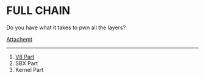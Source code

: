 # FULL CHAIN

Do you have what it takes to pwn all the layers?

[Attachemt](https://storage.googleapis.com/gctf-2021-attachments-project/c12856fc6c010d643763e678265f7921b7a44dcd7bcb5ced32634d21dfdff0c5f9542d6a5bdcc6639d8834ab1ff25b263affd8952b11e972c2066aa3cae71540)

---

1. [V8 Part](./v8_exploit.html)
2. SBX Part
3. Kernel Part
